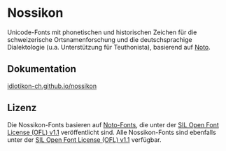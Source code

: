 # Nossikon

Unicode-Fonts mit phonetischen und historischen Zeichen für die schweizerische Ortsnamenforschung und die deutschsprachige Dialektologie (u.a. Unterstützung für Teuthonista), basierend auf [Noto](https://github.com/googlefonts/noto-fonts).

## Dokumentation

[idiotikon-ch.github.io/nossikon](https://idiotikon-ch.github.io/nossikon/)

## Lizenz

Die Nossikon-Fonts basieren auf [Noto-Fonts](https://github.com/googlefonts/noto-fonts), die unter der [SIL Open Font License (OFL) v1.1](http://scripts.sil.org/OFL) veröffentlicht sind. Alle Nossikon-Fonts sind ebenfalls unter der [SIL Open Font License (OFL) v1.1](http://scripts.sil.org/OFL) verfügbar.
